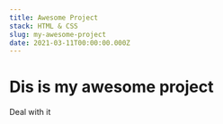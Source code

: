 ```yaml
---
title: Awesome Project
stack: HTML & CSS
slug: my-awesome-project
date: 2021-03-11T00:00:00.000Z
---
```


# Dis is my awesome project
Deal with it